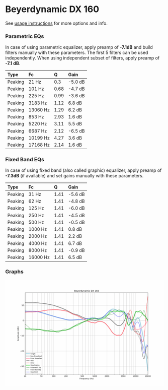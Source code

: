 # Beyerdynamic DX 160
See [usage instructions](https://github.com/jaakkopasanen/AutoEq#usage) for more options and info.

### Parametric EQs
In case of using parametric equalizer, apply preamp of **-7.1dB** and build filters manually
with these parameters. The first 5 filters can be used independently.
When using independent subset of filters, apply preamp of **-7.1 dB**.

| Type    | Fc       |    Q | Gain    |
|:--------|:---------|:-----|:--------|
| Peaking | 21 Hz    | 0.3  | -5.0 dB |
| Peaking | 101 Hz   | 0.68 | -4.7 dB |
| Peaking | 225 Hz   | 0.99 | -3.6 dB |
| Peaking | 3183 Hz  | 1.12 | 6.8 dB  |
| Peaking | 13060 Hz | 1.29 | 6.2 dB  |
| Peaking | 853 Hz   | 2.93 | 1.6 dB  |
| Peaking | 5220 Hz  | 3.11 | 5.5 dB  |
| Peaking | 6687 Hz  | 2.12 | -6.5 dB |
| Peaking | 10199 Hz | 4.27 | 3.6 dB  |
| Peaking | 17168 Hz | 2.14 | 1.6 dB  |

### Fixed Band EQs
In case of using fixed band (also called graphic) equalizer, apply preamp of **-7.3dB**
(if available) and set gains manually with these parameters.

| Type    | Fc       |    Q | Gain    |
|:--------|:---------|:-----|:--------|
| Peaking | 31 Hz    | 1.41 | -5.6 dB |
| Peaking | 62 Hz    | 1.41 | -4.8 dB |
| Peaking | 125 Hz   | 1.41 | -6.0 dB |
| Peaking | 250 Hz   | 1.41 | -4.5 dB |
| Peaking | 500 Hz   | 1.41 | -0.5 dB |
| Peaking | 1000 Hz  | 1.41 | 0.8 dB  |
| Peaking | 2000 Hz  | 1.41 | 2.2 dB  |
| Peaking | 4000 Hz  | 1.41 | 6.7 dB  |
| Peaking | 8000 Hz  | 1.41 | -0.9 dB |
| Peaking | 16000 Hz | 1.41 | 6.5 dB  |

### Graphs
![](./Beyerdynamic%20DX%20160.png)